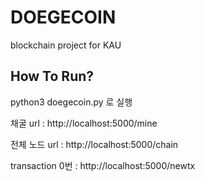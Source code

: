 # DOEGECOIN
 blockchain project for KAU


## How To Run?

python3 doegecoin.py   로 실행</br>

채굴 url : http://localhost:5000/mine</br>

전체 노드 url : http://localhost:5000/chain</br>

transaction 0번 : http://localhost:5000/newtx</br>

